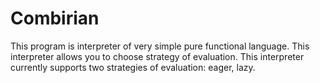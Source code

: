 # Combirian

This program is interpreter of very simple pure functional language. This interpreter allows you to choose strategy of 
evaluation. This interpreter currently supports two strategies of evaluation: eager, lazy.

